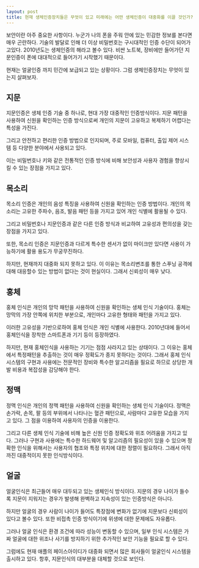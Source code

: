 ```yaml
---
layout: post
title: 현재 생체인증장치들은 무엇이 있고 미래에는 어떤 생체인증이 대중화를 이끌 것인가?
---
```


보안이란 아주 중요한 사항이다. 누군가 나의 폰을 주워 안에 있는 민감한 정보를 본다면 매우 곤란하다. 기술의 발달로 인해 더 이상 비밀번호는 구시대적인 인증 수단이 되어가고있다. 2010년도는 생체인증의 해라고 볼수 있다. 비싼 노트북, 장비에만 들어가던 지문인증이 폰에 대대적으로 들어가기 시작했기 때문이다.

현재는 얼굴인증 까지 민간에 보급되고 있는 상황이다. 그럼 생체인증장치는 무엇이 있는지 살펴보자. 



<h2>지문</h2>
지문인증은 생체 인증 기술 중 하나로, 현대 가장 대중적인 인증방식이다. 지문 패턴을 사용하여 신원을 확인하는 인증 방식으로써 개인의 지문이 고유하고 복제하기 어렵다는 특성을 가진다. 

그리고 안전하고 편리한 인증 방법으로 인지되며, 주로 모바일, 컴퓨터, 출입 제어 시스템 등 다양한 분야에서 사용되고 있다. 

이는 비밀번호나 키와 같은 전통적인 인증 방식에 비해 보안성과 사용자 경험을 향상시킬 수 있는 장점을 가지고 있다.



<h2>목소리</h2>
목소리 인증은 개인의 음성 특징을 사용하여 신원을 확인하는 인증 방법이다. 개인의 목소리는 고유한 주파수, 음조, 발음 패턴 등을 가지고 있어 개인 식별에 활용될 수 있다.

그리고 비밀번호나 지문인증과 같은 다른 인증 방식과 비교하여 고유성과 편의성을 갖는 장점을 가지고 있다. 

또한, 목소리 인증은 지문인증과 다르게 특수한 센서가 없이 마이크만 있다면 사용이 가능하기에 활용 용도가 무궁무진하다. 

하지만, 현재까지 대중화 되지 못하고 있다. 이 이유는 목소리변조를 통한 스푸닝 공격에 대해 대응할수 있는 방법이 없다는 것이 현실이다. 그래서 신뢰성이 매우 낮다.



<h2>홍체</h2> 
홍체 인식은 개인의 망막 패턴을 사용하여 신원을 확인하는 생체 인식 기술이다. 
홍체는 망막의 가장 안쪽에 위치한 부분으로, 개인마다 고유한 형태와 패턴을 가지고 있다. 

이러한 고유성을 기반으로하여 홍체 인식은 개인 식별에 사용한다. 
2010년대에 들어서 홍체인식을 장착한 스마트폰과 기기  등이 등장하였다. 

하지만, 현재 홍체인식을 사용하는 기기는 점점 사라지고 있는 상태이다. 
그 이유는 홍체에서 특정패턴을 추출하는 것이 매우 정확도가 종지 못하다는 것이다. 
그래서 홍체 인식 시스템의 구현과 사용에는 전문적인 장비와 특수한 알고리즘을 필요로 하므로 상당한 개발 비용과 복잡성을 감당해야 한다.



<h2>정맥</h2> 
정맥 인식은 개인의 정맥 패턴을 사용하여 신원을 확인하는 생체 인식 기술이다. 
정맥은 손가락, 손목, 팔 등의 부위에서 나타나는 혈관 패턴으로, 사람마다 고유한 모습을 가지고 있다.
그 점을 이용하여 사용자의 인증을 이용한다. 

그리고 다른 생체 인식 기술에 비해 높은 신원 인증 정확도와 위조 어려움을 가지고 있다. 
그러나 구현과 사용에는 특수한 하드웨어 및 알고리즘의 필요성이 있을 수 있으며 정확한 인식을 위해서는 사용자의 협조와 특정 위치에 대한 정렬이 필요하다. 그래서 아직까진 대중적이지 못한 인식방식이다.



<h2>얼굴</h2>
얼굴인식은 최근들어 매우 대두되고 있는 생체인식 방식이다. 
지문의 경우 나이가 들수록 지문이 지워지는 경우가 발생해 완벽하고 지속성이 있는 인증방식은 아니다. 

하지만 얼굴의 경우 사람이 나이가 들어도 특장점에 변화가 없기에 지문보다 신뢰성이 있다고 볼수 있다.
또한 비접촉 인증 방식이기에 위생에 대한 문제에도 자유롭다. 

그러나 얼굴 인식은 환경 조건에 따라 성능이 변동할 수 있으며, 일부 인식 시스템은 가짜 얼굴에 대한 위조나 사기를 방지하기 위한 추가적인 보안 기능을 필요로 할 수 있다. 

그럼에도 현재 애플의 페이스아이디가 대중화 되면서 많은 회사들이 얼굴인식 시스템을 출시하고 있다. 항후, 지문인식의 대부분을 대체할 것으로 보인다. 